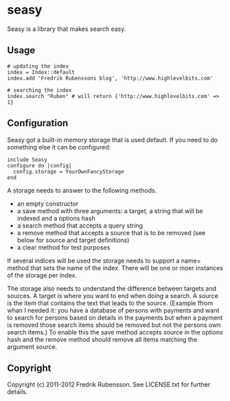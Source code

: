 seasy
=====

Seasy is a library that makes search easy. 


Usage
-----

    # updating the index
    index = Index::default
    index.add 'Fredrik Rubenssons blog', 'http://www.highlevelbits.com'
    
    # searching the index
    index.search "Ruben" # will return {'http://www.highlevelbits.com' => 1}


Configuration
-------------

Seasy got a built-in memory storage that is used default. If you need to do something else it can be configured:

    include Seasy
    configure do |config|
      config.storage = YourOwnFancyStorage
    end

A storage needs to answer to the following methods.
* an empty constructor
* a save method with three arguments: a target, a string that will be indexed and a options hash
* a search method that accepts a query string
* a remove method that accepts a source that is to be removed (see below for source and target definitions)
* a clear method for test purposes

If several indices will be used the storage needs to support a name= method that sets the name of the index. There will be one or moer instances of the storage per index.

The storage also needs to understand the difference between targets and sources. A target is where you want to end when doing a search. A source is the item that contains the text that leads to the source. (Example ffrom whan I needed it: you have a database of persons with payments and want to search for persons based on details in the payments but when a payment is removed those search items should be removed but not the persons own search items.) To enable this the save method accepts source in the options hash and the remove method should remove all items matching the argument source.



Copyright
---------

Copyright (c) 2011-2012 Fredrik Rubensson. See LICENSE.txt for further details.

